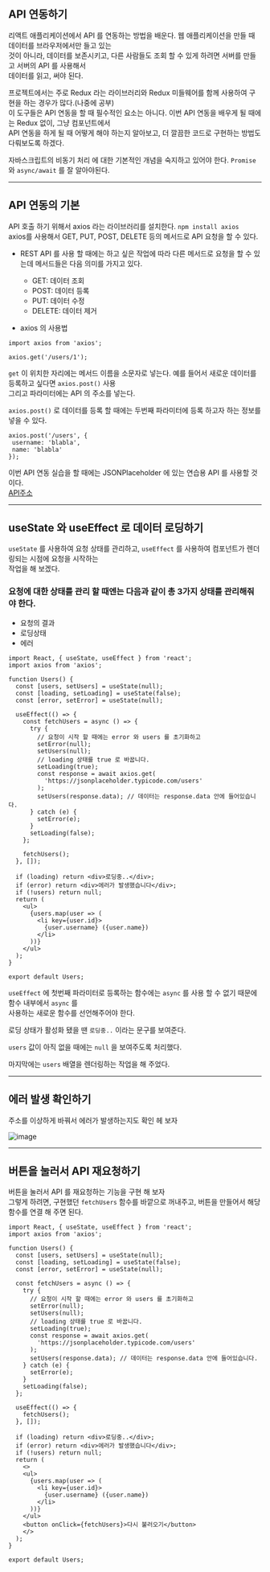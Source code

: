 ## API 연동하기   

리액트 애플리케이션에서 API 를 연동하는 방법을 배운다. 웹 애플리케이션을 만들 때 데이터를 브라우저에서만 들고 있는  
것이 아니라, 데이터를 보존시키고, 다른 사람들도 조회 할 수 있게 하려면 서버를 만들고 서버의 API 를 사용해서    
데이터를 읽고, 써야 된다.    

프로젝트에서는 주로 Redux 라는 라이브러리와 Redux 미들웨어를 함께 사용하여 구현을 하는 경우가 많다.(나중에 공부)   
이 도구들은 API 연동을 할 때 필수적인 요소는 아니다. 이번 API 연동을 배우게 될 때에는 Redux 없이, 그냥 컴포넌트에서   
API 연동을 하게 될 때 어떻게 해야 하는지 알아보고, 더 깔끔한 코드로 구현하는 방법도 다뤄보도록 하겠다.   

자바스크립트의 비동기 처리 에 대한 기본적인 개념을 숙지하고 있어야 한다. `Promise` 와 `async/await` 를 잘 알아야된다.  

<hr>

## API 연동의 기본  

API 호출 하기 위해서 axios 라는 라이브러리를 설치한다. `npm install axios`   
axios를 사용해서 GET, PUT, POST, DELETE 등의 메서드로 API 요청을 할 수 있다.   

* REST API 를 사용 할 때에는 하고 싶은 작업에 따라 다른 메서드로 요청을 할 수 있는데 메서드들은 다음 의미를 가지고 있다.  
  * GET: 데이터 조회  
  * POST: 데이터 등록   
  * PUT: 데이터 수정   
  * DELETE: 데이터 제거   

* axios 의 사용법  
```
import axios from 'axios';

axios.get('/users/1');
```

`get` 이 위치한 자리에는 메서드 이름을 소문자로 넣는다. 예를 들어서 새로운 데이터를 등록하고 싶다면 `axios.post()` 사용  
그리고 파라미터에는 API 의 주소를 넣는다.   

`axios.post()` 로 데이터를 등록 할 때에는 두번째 파라미터에 등록 하고자 하는 정보를 넣을 수 있다.   
```
axios.post('/users', {
 username: 'blabla',
 name: 'blabla'
});
```

이번 API 연동 실습을 할 때에는 JSONPlaceholder 에 있는 연습용 API 를 사용할 것이다.  
[API주소](https://jsonplaceholder.typicode.com/users)  

<hr>

## useState 와 useEffect 로 데이터 로딩하기  

`useState` 를 사용하여 요청 상태를 관리하고, `useEffect` 를 사용하여 컴포넌트가 렌더링되는 시점에 요청을 시작하는  
작업을 해 보겠다.  

### 요청에 대한 상태를 관리 할 때엔는 다음과 같이 총 3가지 상태를 관리해줘야 한다.  
  * 요청의 결과  
  * 로딩상태  
  * 에러  

```
import React, { useState, useEffect } from 'react';
import axios from 'axios';

function Users() {
  const [users, setUsers] = useState(null);
  const [loading, setLoading] = useState(false);
  const [error, setError] = useState(null);

  useEffect(() => {
    const fetchUsers = async () => {
      try {
        // 요청이 시작 할 때에는 error 와 users 를 초기화하고
        setError(null);
        setUsers(null);
        // loading 상태를 true 로 바꿉니다.
        setLoading(true);
        const response = await axios.get(
          'https://jsonplaceholder.typicode.com/users'
        );
        setUsers(response.data); // 데이터는 response.data 안에 들어있습니다.
      } catch (e) {
        setError(e);
      }
      setLoading(false);
    };

    fetchUsers();
  }, []);

  if (loading) return <div>로딩중..</div>;
  if (error) return <div>에러가 발생했습니다</div>;
  if (!users) return null;
  return (
    <ul>
      {users.map(user => (
        <li key={user.id}>
          {user.username} ({user.name})
        </li>
      ))}
    </ul>
  );
}

export default Users;
```

`useEffect` 에 첫번째 파라미터로 등록하는 함수에는 `async` 를 사용 할 수 없기 때문에 함수 내부에서 `async` 를   
사용하는 새로운 함수를 선언해주어야 한다.  

로딩 상태가 활성화 됐을 땐 `로딩중..` 이라는 문구를 보여준다.  

`users` 값이 아직 없을 때에는 `null` 을 보여주도록 처리했다.  

마지막에는 `users` 배열을 렌더링하는 작업을 해 주었다.  

<hr>

## 에러 발생 확인하기  

주소를 이상하게 바꿔서 에러가 발생하는지도 확인 헤 보자  

![image](https://user-images.githubusercontent.com/97012561/217148272-436a8c34-7297-4e6e-967c-556b36839215.png)

<hr>

## 버튼을 눌러서 API 재요청하기  
버튼을 눌러서 API 를 재요청하는 기능을 구현 해 보자  
그렇게 하려면, 구현했던 `fetchUsers` 함수를 바깥으로 꺼내주고, 버튼을 만들어서 해당 함수를 연결 해 주면 된다.   

```
import React, { useState, useEffect } from 'react';
import axios from 'axios';

function Users() {
  const [users, setUsers] = useState(null);
  const [loading, setLoading] = useState(false);
  const [error, setError] = useState(null);
  
  const fetchUsers = async () => {
    try {
      // 요청이 시작 할 때에는 error 와 users 를 초기화하고
      setError(null);
      setUsers(null);
      // loading 상태를 true 로 바꿉니다.
      setLoading(true);
      const response = await axios.get(
        'https://jsonplaceholder.typicode.com/users'
      );
      setUsers(response.data); // 데이터는 response.data 안에 들어있습니다.
    } catch (e) {
      setError(e);
    }
    setLoading(false);
  };

  useEffect(() => {
    fetchUsers();
  }, []);

  if (loading) return <div>로딩중..</div>;
  if (error) return <div>에러가 발생했습니다</div>;
  if (!users) return null;
  return (
    <>
    <ul>
      {users.map(user => (
        <li key={user.id}>
          {user.username} ({user.name})
        </li>
      ))}
    </ul>
    <button onClick={fetchUsers}>다시 불러오기</button>
    </>
  );
}

export default Users;
```





 
